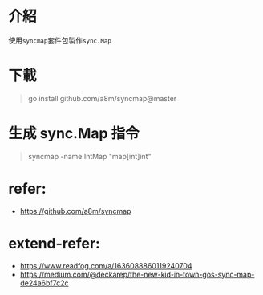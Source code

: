# 介紹
使用`syncmap`套件包製作`sync.Map`

# 下載
<!-- > go get -u github.com/a8m/syncmap@master -->
> go install github.com/a8m/syncmap@master

# 生成 sync.Map 指令
> syncmap -name IntMap "map[int]int"


# refer:
- https://github.com/a8m/syncmap

# extend-refer:
- https://www.readfog.com/a/1636088860119240704
- https://medium.com/@deckarep/the-new-kid-in-town-gos-sync-map-de24a6bf7c2c
<!-- TL,DR: 使用 syncmap 取代 sync.Map -->
